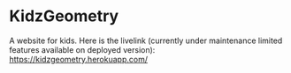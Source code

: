 # KidzGeometry
A website for kids.
Here is the livelink (currently under maintenance limited features available on deployed version):
https://kidzgeometry.herokuapp.com/
